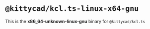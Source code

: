 # `@kittycad/kcl.ts-linux-x64-gnu`

This is the **x86_64-unknown-linux-gnu** binary for `@kittycad/kcl.ts`
